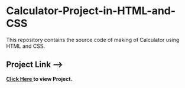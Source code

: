 # Calculator-Project-in-HTML-and-CSS
This repository contains the source code of  making of Calculator using HTML and CSS.
<br>
<h2>Project Link --></h2><span><a href="https://aniketkumar7.github.io/Calculator-Project-in-HTML-and-CSS/"  target="_blank"><b>Click Here<b> </a> to view Project.</span>
